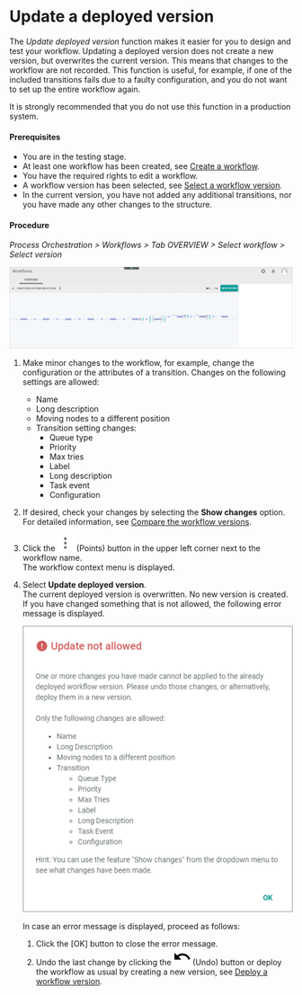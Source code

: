 # Update a deployed version
<!---NEU Neues Kapitel-->
The *Update deployed version* function makes it easier for you to design and test your workflow. Updating a deployed version does not create a new version, but overwrites the current version. This means that changes to the workflow are not recorded. This function is useful, for example, if one of the included transitions fails due to a faulty configuration, and you do not want to set up the entire workflow again.   

It is strongly recommended that you do not use this function in a production system.

#### Prerequisites

- You are in the testing stage. 
- At least one workflow has been created, see [Create a workflow](./01_ManageWorkflows.md#create-a-workflow).
- You have the required rights to edit a workflow.
- A workflow version has been selected, see [Select a workflow version](./01_ManageWorkflows.md#select-a-workflow-version).
- In the current version, you have not added any additional transitions, nor you have made any other changes to the structure.

#### Procedure

*Process Orchestration > Workflows > Tab OVERVIEW > Select workflow > Select version*

![Workflow editor](../../Assets/Screenshots/ActindoWorkFlow/Workflows/WorkflowEditor.png "[Workflow editor]")

1. Make minor changes to the workflow, for example, change the configuration or the attributes of a transition. Changes on the following settings are allowed:
    - Name
    - Long description
    - Moving nodes to a different position
    - Transition setting changes:
        - Queue type
        - Priority
        - Max tries <!--- hier kriege ich eine Fehlermeldung: Bug ticket https://internal-jira.actindo.com/browse/BUG-525 -->
        - Label
        - Long description
        - Task event
        - Configuration

2. If desired, check your changes by selecting the **Show changes** option. For detailed information, see [Compare the workflow versions](03_CompareWorkflows.md).


3. Click the ![Points](../../Assets/Icons/Points02.png "[Points]") (Points) button in the upper left corner next to the workflow name.   
    The workflow context menu is displayed.

4. Select **Update deployed version**.   
    The current deployed version is overwritten. No new version is created.  
    If you have changed something that is not allowed, the following error message is displayed. 

    ![Update not allowed](../../Assets/Screenshots/ActindoWorkFlow/Workflows/UpdateNotAllowed.png "[Update not allowed]")

    In case an error message is displayed, proceed as follows:
    1. Click the [OK] button to close the error message.
    2. Undo the last change by clicking the ![Undo](../../Assets/Icons/Undo02.png "[Undo]") (Undo) button or deploy the workflow as usual by creating a new version, see [Deploy a workflow version](01_ManageWorkflows.md#deploy-a-workflow-version).



    



